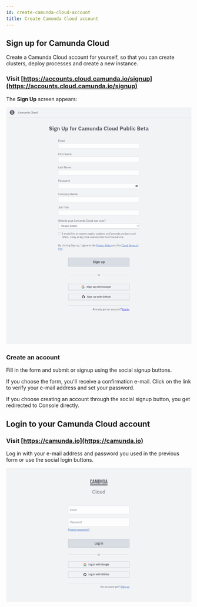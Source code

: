 ```yaml
---
id: create-camunda-cloud-account
title: Create Camunda Cloud account
---
```


## Sign up for Camunda Cloud

Create a Camunda Cloud account for yourself, so that you can create clusters, deploy processes and create a new instance.

### Visit [https://accounts.cloud.camunda.io/signup](https://accounts.cloud.camunda.io/signup)

The **Sign Up** screen appears:

![signup](./img/signup.png)

### Create an account

Fill in the form and submit or signup using the social signup buttons.

If you choose the form, you'll receive a confirmation e-mail. Click on the link to verify your e-mail address and set your password.

If you choose creating an account through the social signup button, you get redirected to Console directly.

## Login to your Camunda Cloud account

### Visit [https://camunda.io](https://camunda.io)

Log in with your e-mail address and password you used in the previous form or use the social login buttons.

![login](./img/login.png)
